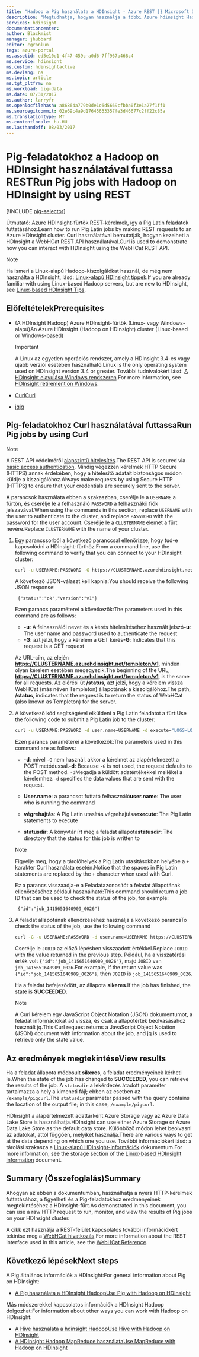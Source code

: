 ```yaml
---
title: "Hadoop a Pig használata a HDInsight - Azure REST |} Microsoft Docs"
description: "Megtudhatja, hogyan használja a többi Azure hdinsight Hadoop-fürthöz Pig Latin feladatok futtatásához."
services: hdinsight
documentationcenter: 
author: Blackmist
manager: jhubbard
editor: cgronlun
tags: azure-portal
ms.assetid: ed5e10d1-4f47-459c-a0d6-7ff967b468c4
ms.service: hdinsight
ms.custom: hdinsightactive
ms.devlang: na
ms.topic: article
ms.tgt_pltfrm: na
ms.workload: big-data
ms.date: 07/31/2017
ms.author: larryfr
ms.openlocfilehash: a86864a779b0de1c6d5669cfbba0f3e1a27f1ff1
ms.sourcegitcommit: 02e69c4a9d17645633357fe3d46677c2ff22c85a
ms.translationtype: MT
ms.contentlocale: hu-HU
ms.lasthandoff: 08/03/2017
---
```

# <a name="run-pig-jobs-with-hadoop-on-hdinsight-by-using-rest"></a><span data-ttu-id="860a7-103">Pig-feladatokhoz a Hadoop on HDInsight használatával futtassa REST</span><span class="sxs-lookup"><span data-stu-id="860a7-103">Run Pig jobs with Hadoop on HDInsight by using REST</span></span>

[!INCLUDE [pig-selector](../../includes/hdinsight-selector-use-pig.md)]

<span data-ttu-id="860a7-104">Útmutató: Azure HDInsight-fürtök REST-kérelmek, így a Pig Latin feladatok futtatásához.</span><span class="sxs-lookup"><span data-stu-id="860a7-104">Learn how to run Pig Latin jobs by making REST requests to an Azure HDInsight cluster.</span></span> <span data-ttu-id="860a7-105">Curl használatával bemutatják, hogyan kezelheti a HDInsight a WebHCat REST API használatával.</span><span class="sxs-lookup"><span data-stu-id="860a7-105">Curl is used to demonstrate how you can interact with HDInsight using the WebHCat REST API.</span></span>

> [!NOTE]
> <span data-ttu-id="860a7-106">Ha ismeri a Linux-alapú Hadoop-kiszolgálókat használ, de még nem használta a HDInsight, lásd: [Linux-alapú HDInsight tippek](hdinsight-hadoop-linux-information.md).</span><span class="sxs-lookup"><span data-stu-id="860a7-106">If you are already familiar with using Linux-based Hadoop servers, but are new to HDInsight, see [Linux-based HDInsight Tips](hdinsight-hadoop-linux-information.md).</span></span>

## <span data-ttu-id="860a7-107"><a id="prereq"></a>Előfeltételek</span><span class="sxs-lookup"><span data-stu-id="860a7-107"><a id="prereq"></a>Prerequisites</span></span>

* <span data-ttu-id="860a7-108">(A HDInsight Hadoop) Azure HDInsight-fürtök (Linux- vagy Windows-alapú)</span><span class="sxs-lookup"><span data-stu-id="860a7-108">An Azure HDInsight (Hadoop on HDInsight) cluster (Linux-based or Windows-based)</span></span>

  > [!IMPORTANT]
  > <span data-ttu-id="860a7-109">A Linux az egyetlen operációs rendszer, amely a HDInsight 3.4-es vagy újabb verziói esetében használható.</span><span class="sxs-lookup"><span data-stu-id="860a7-109">Linux is the only operating system used on HDInsight version 3.4 or greater.</span></span> <span data-ttu-id="860a7-110">További tudnivalókért lásd: [A HDInsight elavulása Windows rendszeren](hdinsight-component-versioning.md#hdinsight-windows-retirement).</span><span class="sxs-lookup"><span data-stu-id="860a7-110">For more information, see [HDInsight retirement on Windows](hdinsight-component-versioning.md#hdinsight-windows-retirement).</span></span>

* [<span data-ttu-id="860a7-111">Curl</span><span class="sxs-lookup"><span data-stu-id="860a7-111">Curl</span></span>](http://curl.haxx.se/)

* [<span data-ttu-id="860a7-112">jq</span><span class="sxs-lookup"><span data-stu-id="860a7-112">jq</span></span>](http://stedolan.github.io/jq/)

## <span data-ttu-id="860a7-113"><a id="curl"></a>Pig-feladatokhoz Curl használatával futtassa</span><span class="sxs-lookup"><span data-stu-id="860a7-113"><a id="curl"></a>Run Pig jobs by using Curl</span></span>

> [!NOTE]
> <span data-ttu-id="860a7-114">A REST API védelméről [alapszintű hitelesítés](http://en.wikipedia.org/wiki/Basic_access_authentication).</span><span class="sxs-lookup"><span data-stu-id="860a7-114">The REST API is secured via [basic access authentication](http://en.wikipedia.org/wiki/Basic_access_authentication).</span></span> <span data-ttu-id="860a7-115">Mindig végezzen kérelmek HTTP Secure (HTTPS) annak érdekében, hogy a hitelesítő adatait biztonságos módon küldje a kiszolgálóhoz.</span><span class="sxs-lookup"><span data-stu-id="860a7-115">Always make requests by using Secure HTTP (HTTPS) to ensure that your credentials are securely sent to the server.</span></span>
>
> <span data-ttu-id="860a7-116">A parancsok használata ebben a szakaszban, cserélje le a `USERNAME` a fürtön, és cserélje le a felhasználó `PASSWORD` a felhasználói fiók jelszavával.</span><span class="sxs-lookup"><span data-stu-id="860a7-116">When using the commands in this section, replace `USERNAME` with the user to authenticate to the cluster, and replace `PASSWORD` with the password for the user account.</span></span> <span data-ttu-id="860a7-117">Cserélje le a `CLUSTERNAME` elemet a fürt nevére.</span><span class="sxs-lookup"><span data-stu-id="860a7-117">Replace `CLUSTERNAME` with the name of your cluster.</span></span>
>


1. <span data-ttu-id="860a7-118">Egy parancssorból a következő paranccsal ellenőrizze, hogy tud-e kapcsolódni a HDInsight-fürthöz:</span><span class="sxs-lookup"><span data-stu-id="860a7-118">From a command line, use the following command to verify that you can connect to your HDInsight cluster:</span></span>

    ```bash
    curl -u USERNAME:PASSWORD -G https://CLUSTERNAME.azurehdinsight.net/templeton/v1/status
    ```

    <span data-ttu-id="860a7-119">A következő JSON-választ kell kapnia:</span><span class="sxs-lookup"><span data-stu-id="860a7-119">You should receive the following JSON response:</span></span>

        {"status":"ok","version":"v1"}

    <span data-ttu-id="860a7-120">Ezen parancs paraméterei a következők:</span><span class="sxs-lookup"><span data-stu-id="860a7-120">The parameters used in this command are as follows:</span></span>

    * <span data-ttu-id="860a7-121">**-u**: A felhasználói nevet és a kérés hitelesítéséhez használt jelszó</span><span class="sxs-lookup"><span data-stu-id="860a7-121">**-u**: The user name and password used to authenticate the request</span></span>
    * <span data-ttu-id="860a7-122">**-G**: azt jelzi, hogy a kérelem a GET kérés</span><span class="sxs-lookup"><span data-stu-id="860a7-122">**-G**: Indicates that this request is a GET request</span></span>

     <span data-ttu-id="860a7-123">Az URL-cím, az elején **https://CLUSTERNAME.azurehdinsight.net/templeton/v1**, minden olyan kérelem esetében megegyezik.</span><span class="sxs-lookup"><span data-stu-id="860a7-123">The beginning of the URL, **https://CLUSTERNAME.azurehdinsight.net/templeton/v1**, is the same for all requests.</span></span> <span data-ttu-id="860a7-124">Az elérési út **/status**, azt jelzi, hogy a kérelem vissza WebHCat (más néven Templeton) állapotának a kiszolgálóhoz.</span><span class="sxs-lookup"><span data-stu-id="860a7-124">The path, **/status**, indicates that the request is to return the status of WebHCat (also known as Templeton) for the server.</span></span>

2. <span data-ttu-id="860a7-125">A következő kód segítségével elküldeni a Pig Latin feladatot a fürt:</span><span class="sxs-lookup"><span data-stu-id="860a7-125">Use the following code to submit a Pig Latin job to the cluster:</span></span>

    ```bash
    curl -u USERNAME:PASSWORD -d user.name=USERNAME -d execute="LOGS=LOAD+'/example/data/sample.log';LEVELS=foreach+LOGS+generate+REGEX_EXTRACT($0,'(TRACE|DEBUG|INFO|WARN|ERROR|FATAL)',1)+as+LOGLEVEL;FILTEREDLEVELS=FILTER+LEVELS+by+LOGLEVEL+is+not+null;GROUPEDLEVELS=GROUP+FILTEREDLEVELS+by+LOGLEVEL;FREQUENCIES=foreach+GROUPEDLEVELS+generate+group+as+LOGLEVEL,COUNT(FILTEREDLEVELS.LOGLEVEL)+as+count;RESULT=order+FREQUENCIES+by+COUNT+desc;DUMP+RESULT;" -d statusdir="/example/pigcurl" https://CLUSTERNAME.azurehdinsight.net/templeton/v1/pig
    ```

    <span data-ttu-id="860a7-126">Ezen parancs paraméterei a következők:</span><span class="sxs-lookup"><span data-stu-id="860a7-126">The parameters used in this command are as follows:</span></span>

    * <span data-ttu-id="860a7-127">**-d**: mivel `-G` nem használ, akkor a kérelmet az alapértelmezett a POST metódussal.</span><span class="sxs-lookup"><span data-stu-id="860a7-127">**-d**: Because `-G` is not used, the request defaults to the POST method.</span></span> <span data-ttu-id="860a7-128">`-d`Megadja a küldött adatértékekkel mellékel a kérelemhez.</span><span class="sxs-lookup"><span data-stu-id="860a7-128">`-d` specifies the data values that are sent with the request.</span></span>

    * <span data-ttu-id="860a7-129">**User.name**: a parancsot futtató felhasználó</span><span class="sxs-lookup"><span data-stu-id="860a7-129">**user.name**: The user who is running the command</span></span>
    * <span data-ttu-id="860a7-130">**végrehajtás**: A Pig Latin utasítás végrehajtása</span><span class="sxs-lookup"><span data-stu-id="860a7-130">**execute**: The Pig Latin statements to execute</span></span>
    * <span data-ttu-id="860a7-131">**statusdir**: A könyvtár írt meg a feladat állapota</span><span class="sxs-lookup"><span data-stu-id="860a7-131">**statusdir**: The directory that the status for this job is written to</span></span>

    > [!NOTE]
    > <span data-ttu-id="860a7-132">Figyelje meg, hogy a tárolóhelyek a Pig Latin utasításokban helyébe a `+` karakter Curl használata esetén.</span><span class="sxs-lookup"><span data-stu-id="860a7-132">Notice that the spaces in Pig Latin statements are replaced by the `+` character when used with Curl.</span></span>

    <span data-ttu-id="860a7-133">Ez a parancs visszaadja-e a Feladatazonosítót a feladat állapotának ellenőrzéséhez például használható:</span><span class="sxs-lookup"><span data-stu-id="860a7-133">This command should return a job ID that can be used to check the status of the job, for example:</span></span>

        {"id":"job_1415651640909_0026"}

3. <span data-ttu-id="860a7-134">A feladat állapotának ellenőrzéséhez használja a következő parancs</span><span class="sxs-lookup"><span data-stu-id="860a7-134">To check the status of the job, use the following command</span></span>

     ```bash
    curl -G -u USERNAME:PASSWORD -d user.name=USERNAME https://CLUSTERNAME.azurehdinsight.net/templeton/v1/jobs/JOBID | jq .status.state
    ```

     <span data-ttu-id="860a7-135">Cserélje le `JOBID` az előző lépésben visszaadott értékkel.</span><span class="sxs-lookup"><span data-stu-id="860a7-135">Replace `JOBID` with the value returned in the previous step.</span></span> <span data-ttu-id="860a7-136">Például, ha a visszatérési érték volt `{"id":"job_1415651640909_0026"}`, majd `JOBID` van `job_1415651640909_0026`.</span><span class="sxs-lookup"><span data-stu-id="860a7-136">For example, if the return value was `{"id":"job_1415651640909_0026"}`, then `JOBID` is `job_1415651640909_0026`.</span></span>

    <span data-ttu-id="860a7-137">Ha a feladat befejeződött, az állapota **sikeres**.</span><span class="sxs-lookup"><span data-stu-id="860a7-137">If the job has finished, the state is **SUCCEEDED**.</span></span>

    > [!NOTE]
    > <span data-ttu-id="860a7-138">A Curl kérelem egy JavaScript Object Notation (JSON) dokumentumot, a feladat információkat ad vissza, és csak a állapotérték beolvasásához használt jq.</span><span class="sxs-lookup"><span data-stu-id="860a7-138">This Curl request returns a JavaScript Object Notation (JSON) document with information about the job, and jq is used to retrieve only the state value.</span></span>

## <span data-ttu-id="860a7-139"><a id="results"></a>Az eredmények megtekintése</span><span class="sxs-lookup"><span data-stu-id="860a7-139"><a id="results"></a>View results</span></span>

<span data-ttu-id="860a7-140">Ha a feladat állapota módosult **sikeres**, a feladat eredményeinek kérheti le.</span><span class="sxs-lookup"><span data-stu-id="860a7-140">When the state of the job has changed to **SUCCEEDED**, you can retrieve the results of the job.</span></span> <span data-ttu-id="860a7-141">A `statusdir` a lekérdezés átadott paraméter tartalmazza a hely a kimeneti fájl; ebben az esetben az `/example/pigcurl`.</span><span class="sxs-lookup"><span data-stu-id="860a7-141">The `statusdir` parameter passed with the query contains the location of the output file; in this case, `/example/pigcurl`.</span></span>

<span data-ttu-id="860a7-142">HDInsight a alapértelmezett adattárként Azure Storage vagy az Azure Data Lake Store is használhatja.</span><span class="sxs-lookup"><span data-stu-id="860a7-142">HDInsight can use either Azure Storage or Azure Data Lake Store as the default data store.</span></span> <span data-ttu-id="860a7-143">Különböző módon lehet beolvasni az adatokat, attól függően, melyiket használja.</span><span class="sxs-lookup"><span data-stu-id="860a7-143">There are various ways to get at the data depending on which one you use.</span></span> <span data-ttu-id="860a7-144">További információkért lásd: a tárolási szakasza a [Linux-alapú HDInsight-információk](hdinsight-hadoop-linux-information.md#hdfs-azure-storage-and-data-lake-store) dokumentum.</span><span class="sxs-lookup"><span data-stu-id="860a7-144">For more information, see the storage section of the [Linux-based HDInsight information](hdinsight-hadoop-linux-information.md#hdfs-azure-storage-and-data-lake-store) document.</span></span>

## <span data-ttu-id="860a7-145"><a id="summary"></a>Summary (Összefoglalás)</span><span class="sxs-lookup"><span data-stu-id="860a7-145"><a id="summary"></a>Summary</span></span>

<span data-ttu-id="860a7-146">Ahogyan az ebben a dokumentumban, használhatja a nyers HTTP-kérelmek futtatásához, a figyelheti és a Pig-feladatokhoz eredményeinek megtekintéséhez a HDInsight-fürt.</span><span class="sxs-lookup"><span data-stu-id="860a7-146">As demonstrated in this document, you can use a raw HTTP request to run, monitor, and view the results of Pig jobs on your HDInsight cluster.</span></span>

<span data-ttu-id="860a7-147">A cikk ezt használja a REST-felület kapcsolatos további információkért tekintse meg a [WebHCat hivatkozás](https://cwiki.apache.org/confluence/display/Hive/WebHCat+Reference).</span><span class="sxs-lookup"><span data-stu-id="860a7-147">For more information about the REST interface used in this article, see the [WebHCat Reference](https://cwiki.apache.org/confluence/display/Hive/WebHCat+Reference).</span></span>

## <span data-ttu-id="860a7-148"><a id="nextsteps"></a>Következő lépések</span><span class="sxs-lookup"><span data-stu-id="860a7-148"><a id="nextsteps"></a>Next steps</span></span>

<span data-ttu-id="860a7-149">A Pig általános információk a HDInsight:</span><span class="sxs-lookup"><span data-stu-id="860a7-149">For general information about Pig on HDInsight:</span></span>

* [<span data-ttu-id="860a7-150">A Pig használata a HDInsight Hadoop</span><span class="sxs-lookup"><span data-stu-id="860a7-150">Use Pig with Hadoop on HDInsight</span></span>](hdinsight-use-pig.md)

<span data-ttu-id="860a7-151">Más módszerekkel kapcsolatos információk a HDInsight Hadoop dolgozhat:</span><span class="sxs-lookup"><span data-stu-id="860a7-151">For information about other ways you can work with Hadoop on HDInsight:</span></span>

* [<span data-ttu-id="860a7-152">A Hive használata a hdinsight Hadoop</span><span class="sxs-lookup"><span data-stu-id="860a7-152">Use Hive with Hadoop on HDInsight</span></span>](hdinsight-use-hive.md)
* [<span data-ttu-id="860a7-153">A HDInsight Hadoop MapReduce használata</span><span class="sxs-lookup"><span data-stu-id="860a7-153">Use MapReduce with Hadoop on HDInsight</span></span>](hdinsight-use-mapreduce.md)
